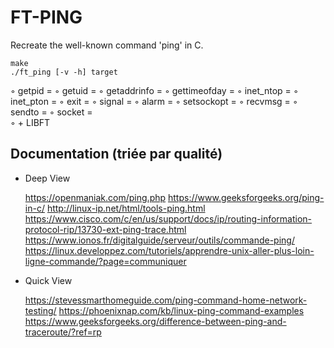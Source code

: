 # FT-PING

Recreate the well-known command 'ping' in C.

    make
    ./ft_ping [-v -h] target

◦ getpid            = 
◦ getuid            = 
◦ getaddrinfo       = 
◦ gettimeofday      = 
◦ inet_ntop         = 
◦ inet_pton         = 
◦ exit              = 
◦ signal            = 
◦ alarm             = 
◦ setsockopt        = 
◦ recvmsg           = 
◦ sendto            = 
◦ socket            =  
◦ + LIBFT

## Documentation (triée par qualité)

* Deep View

    https://openmaniak.com/ping.php
    https://www.geeksforgeeks.org/ping-in-c/
    http://linux-ip.net/html/tools-ping.html
    https://www.cisco.com/c/en/us/support/docs/ip/routing-information-protocol-rip/13730-ext-ping-trace.html
    https://www.ionos.fr/digitalguide/serveur/outils/commande-ping/
    https://linux.developpez.com/tutoriels/apprendre-unix-aller-plus-loin-ligne-commande/?page=communiquer

* Quick View

    https://stevessmarthomeguide.com/ping-command-home-network-testing/
    https://phoenixnap.com/kb/linux-ping-command-examples
    https://www.geeksforgeeks.org/difference-between-ping-and-traceroute/?ref=rp